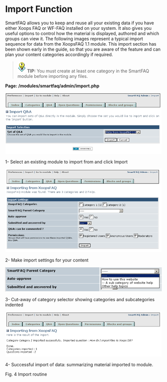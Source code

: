 # Import Function

SmartFAQ allows you to keep and reuse all your existing data if you have either Xoops FAQ or WF-FAQ installed on your system. It also gives you useful options to control how the material is displayed, authored and which groups can view it. The following images represent a typical import sequence for data from the XoopsFAQ 1.1 module. This import section has been shown early in the guide, so that you are aware of the feature and can plan your content categories accordingly if required.

> ![image001.png](.gitbook/assets/tips.gif) **TIP:** You must create at least one category in the SmartFAQ module before importing any files.

**Page: /modules/smartfaq/admin/import.php**

![image001.png](.gitbook/assets/import1.png)

1- Select an existing module to import from and click Import

![image001.png](.gitbook/assets/import2.png)

2- Make import settings for your content

![image001.png](.gitbook/assets/import3.png)

3- Cut-away of category selector showing categories and subcategories indented

![image001.png](.gitbook/assets/import4.png)

4- Successful import of data: summarizing material imported to module.

Fig. 4 Import routine

